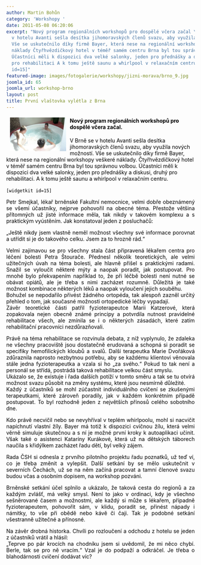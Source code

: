 ```yaml
---
author: Martin Bohůn
category: 'Workshopy '
date: 2011-05-08 06:20:06
excerpt: "Nový program regionálních workshopů pro dospělé včera začal \nV Brně se
  v hotelu Avanti sešla desítka jihomoravských členů svazu, aby využila nových možností
  Vše se uskutečnilo díky firmě Bayer, která nese na regionální workshopy veškeré
  náklady Čtyřhvězdičkový hotel v téměř samém centru Brna byl tou správnou volbou
  Účastníci měli k dispozici dva velké salonky, jeden pro přednášky a diskusi, druhý
  pro rehabilitaci A k tomu ještě saunu a whirlpool v relaxačním centru\n[widgetkit
  id=15]"
featured-image: images/fotogalerie/workshopy/jizni-morava/brno_9.jpg
joomla_id: 65
joomla_url: workshop-brno
layout: post
title: První vlaštovka vylétla z Brna
---
```


<h4><img src="images/fotogalerie/workshopy/jizni-morava/brno_9.jpg" border="0" width="150" height="90" style="float: left; margin-left: 10px; margin-right: 10px;" /><span style="color: #000000;">Nový program regionálních workshopů pro dospělé včera začal. </span></h4>
<p><span style="color: #000000;">V Brně se v hotelu Avanti sešla desítka jihomoravských členů svazu, aby využila nových možností. <span style="color: #000000;">Vše se uskutečnilo díky firmě Bayer, která nese na regionální workshopy veškeré náklady. Čtyřhvězdičkový hotel v téměř samém centru Brna byl tou správnou volbou. Účastníci měli k dispozici dva velké salonky, jeden pro přednášky a diskusi, druhý pro rehabilitaci. A k tomu ještě saunu a whirlpool v relaxačním centru.</span><code></code></span></p>
<p><span style="color: #000000;"><code>[widgetkit id=15]</code><br /></span></p>

<p style="text-align: justify;"><span style="color: #000000;">Petr Smejkal, lékař brněnské Fakultní nemocnice, velmi dobře obeznámený se všemi účastníky, nejprve pohovořil na obecné téma. Přestože většina přítomných už jisté informace měla, tak nikdy v takovém komplexu a s praktickým vyústěním. Jak konstatoval jeden z posluchačů:</span></p>
<p style="text-align: justify;"><span style="color: #000000;">„Ještě nikdy jsem vlastně neměl možnost všechny své informace porovnat a utřídit si je do takového celku. Jsem za to hrozně rád.“</span></p>
<p style="text-align: justify;"><span style="color: #000000;">Velmi zajímavou se pro všechny stala část připravená lékařem centra pro léčení bolesti Petra Štourače. Přednesl několik teoretických, ale velmi užitečných úvah na téma bolesti, ale hlavně přišel s praktickými radami. Snažil se vyloučit některé mýty a naopak poradit, jak postupovat. Pro mnohé bylo překvapením například to, že při léčbě bolesti není nutné se obávat opiátů, ale je třeba s nimi zacházet rozumně. Důležitá je také možnost kombinace některých léků a naopak vyloučení jejich souběhu.</span><br /><span style="color: #000000;">Bohužel se nepodařilo přivést žádného ortopéda, tak alespoň zazněl určitý přehled o tom, jak současné možnosti ortopedické léčby vypadají.</span><br /><span style="color: #000000;">Závěr teoretické části patřil fyzioterapeutce Marii Katzerové, která zopakovala nejen obecně známé principy a potvrdila nutnost pravidelné rehabilitace všech, ale zmínila se i o některých zásadách, které zatím rehabilitační pracovníci nezdůrazňovali.</span></p>
<p style="text-align: justify;"><span style="color: #000000;">Právě na téma rehabilitace se rozvinula debata, z níž vyplynulo, že zdaleka ne všechny pracoviště jsou dostatečně erudovaná a schopná si poradit se specifiky hemofilických kloubů a svalů. Další terapeutka Marie Dvořáková zdůraznila naprosto nezbytnou potřebu, aby se každému klientovi věnovala stále jedna fyzioterapeutka a vzala si ho „za svého.“ Pokud to tak není a personál se střídá, postrádá taková rehabilitace velkou část smyslu. </span><br /><span style="color: #000000;">Ukázalo se, že existuje i řada dalších potíží v tomto směru a tak se tu otvírá možnost svazu působit na změny systému, které jsou nesmírně důležité.</span><br /><span style="color: #000000;">Každý z účastníků se mohl zúčastnit individuálního cvičení se zkušenými terapeutkami, které zároveň poradily, jak v každém konkrétním případě postupovat. To byl rozhodně jeden z největších přínosů celého sobotního dne.</span></p>
<p style="text-align: justify;"><span style="color: #000000;">Kdo právě necvičil nebo se nevyhříval v teplém whirlpoolu, mohl si nacvičit napíchnutí vlastní žíly. Bayer má totiž k dispozici cvičnou žílu, která velmi věrně simuluje skutečnou a s ní je možné první kroky k autoaplikaci učinit. Však také o asistenci Kataríny Kurákové, která už na dětských táborech naučila s křidýlkem zacházet řadu dětí, byl velký zájem.</span></p>
<p style="text-align: justify;"><span style="color: #000000;">Rada ČSH si odnesla z prvního pilotního projektu řadu poznatků, už teď ví, co je třeba změnit a vylepšit. Další setkání by se mělo uskutečnit v severních Čechách, už se na něm začíná pracovat a tamní členové svazu budou včas a osobním dopisem, na workshop pozváni.</span></p>
<p style="text-align: justify;"><span style="color: #000000;">Brněnské setkání účel splnilo a ukázalo, že taková cesta do regionů a za každým zvlášť, má velký smysl. Není to jako v ordinaci, kdy je všechno sešněrované časem a možnostmi, ale každý si může s lékařem, případně fyzioterapeutem, pohovořit sám, v klidu, poradit se, přinést nápady i námitky, to vše při obědě nebo kávě či čaji. Tak je podobné setkání všestranně užitečné a přínosné.</span></p>
<p style="text-align: justify;"><span style="color: #000000;">Na závěr drobná historka. Chvíli po rozloučení a odchodu z hotelu se jeden z účastníků vrátil a hlásil:</span><br /><span style="color: #000000;">„Teprve po pár krocích na chodníku jsem si uvědomil, že mi něco chybí. Berle, tak se pro ně vracím.“ Vzal je do podpaží a odkráčel. Je třeba o blahodárnosti cvičení dodávat víc?</span></p>